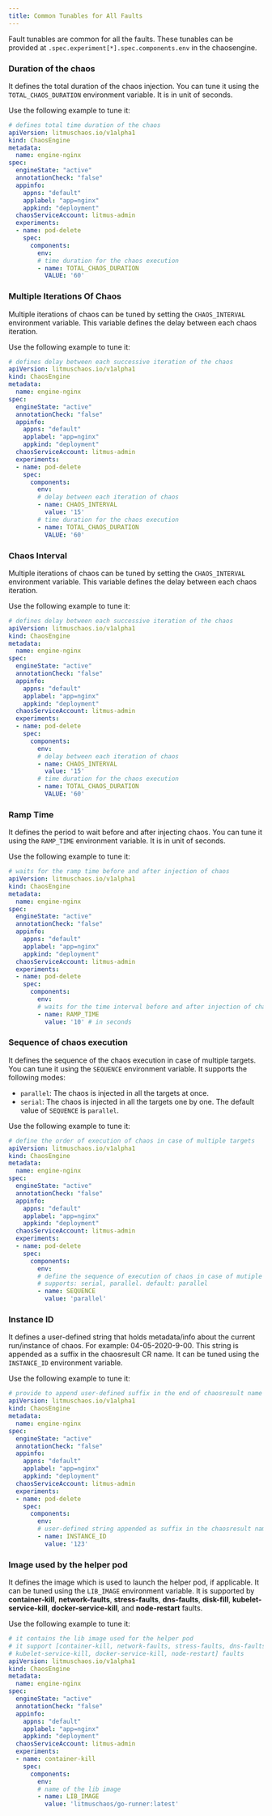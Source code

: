 ```yaml
---
title: Common Tunables for All Faults
---
```

Fault tunables are common for all the faults. These tunables can be provided at `.spec.experiment[*].spec.components.env` in the chaosengine.

### Duration of the chaos

It defines the total duration of the chaos injection. You can tune it using the `TOTAL_CHAOS_DURATION` environment variable. It is in unit of seconds.

Use the following example to tune it:

[embedmd]:# (./static/manifest/common/chaos-duration.yaml yaml)
```yaml
# defines total time duration of the chaos
apiVersion: litmuschaos.io/v1alpha1
kind: ChaosEngine
metadata:
  name: engine-nginx
spec:
  engineState: "active"
  annotationCheck: "false"
  appinfo:
    appns: "default"
    applabel: "app=nginx"
    appkind: "deployment"
  chaosServiceAccount: litmus-admin
  experiments:
  - name: pod-delete
    spec:
      components:
        env:
        # time duration for the chaos execution
        - name: TOTAL_CHAOS_DURATION
          VALUE: '60'
```

### Multiple Iterations Of Chaos

Multiple iterations of chaos can be tuned by setting the `CHAOS_INTERVAL` environment variable. This variable defines the delay between each chaos iteration.

Use the following example to tune it:

[embedmd]:# (./static/manifest/common/chaos-interval.yaml yaml)
```yaml
# defines delay between each successive iteration of the chaos
apiVersion: litmuschaos.io/v1alpha1
kind: ChaosEngine
metadata:
  name: engine-nginx
spec:
  engineState: "active"
  annotationCheck: "false"
  appinfo:
    appns: "default"
    applabel: "app=nginx"
    appkind: "deployment"
  chaosServiceAccount: litmus-admin
  experiments:
  - name: pod-delete
    spec:
      components:
        env:
        # delay between each iteration of chaos
        - name: CHAOS_INTERVAL
          value: '15'
        # time duration for the chaos execution
        - name: TOTAL_CHAOS_DURATION
          VALUE: '60'
```

### Chaos Interval

Multiple iterations of chaos can be tuned by setting the `CHAOS_INTERVAL` environment variable. This variable defines the delay between each chaos iteration.

Use the following example to tune it:

[embedmd]:# (./static/manifest/common/chaos-interval.yaml yaml)
```yaml
# defines delay between each successive iteration of the chaos
apiVersion: litmuschaos.io/v1alpha1
kind: ChaosEngine
metadata:
  name: engine-nginx
spec:
  engineState: "active"
  annotationCheck: "false"
  appinfo:
    appns: "default"
    applabel: "app=nginx"
    appkind: "deployment"
  chaosServiceAccount: litmus-admin
  experiments:
  - name: pod-delete
    spec:
      components:
        env:
        # delay between each iteration of chaos
        - name: CHAOS_INTERVAL
          value: '15'
        # time duration for the chaos execution
        - name: TOTAL_CHAOS_DURATION
          VALUE: '60'
```

### Ramp Time

It defines the period to wait before and after injecting chaos. You can tune it using the `RAMP_TIME` environment variable. It is in unit of seconds.

Use the following example to tune it:

[embedmd]:# (./static/manifest/common/ramp-time.yaml yaml)
```yaml
# waits for the ramp time before and after injection of chaos
apiVersion: litmuschaos.io/v1alpha1
kind: ChaosEngine
metadata:
  name: engine-nginx
spec:
  engineState: "active"
  annotationCheck: "false"
  appinfo:
    appns: "default"
    applabel: "app=nginx"
    appkind: "deployment"
  chaosServiceAccount: litmus-admin
  experiments:
  - name: pod-delete
    spec:
      components:
        env:
        # waits for the time interval before and after injection of chaos
        - name: RAMP_TIME
          value: '10' # in seconds
```

### Sequence of chaos execution

It defines the sequence of the chaos execution in case of multiple targets. You can tune it using the `SEQUENCE` environment variable. It supports the following modes:

- `parallel`: The chaos is injected in all the targets at once.
- `serial`: The chaos is injected in all the targets one by one.
The default value of `SEQUENCE` is `parallel`.

Use the following example to tune it:

[embedmd]:# (./static/manifest/common/sequence.yaml yaml)
```yaml
# define the order of execution of chaos in case of multiple targets
apiVersion: litmuschaos.io/v1alpha1
kind: ChaosEngine
metadata:
  name: engine-nginx
spec:
  engineState: "active"
  annotationCheck: "false"
  appinfo:
    appns: "default"
    applabel: "app=nginx"
    appkind: "deployment"
  chaosServiceAccount: litmus-admin
  experiments:
  - name: pod-delete
    spec:
      components:
        env:
        # define the sequence of execution of chaos in case of mutiple targets
        # supports: serial, parallel. default: parallel
        - name: SEQUENCE
          value: 'parallel'
```

### Instance ID

It defines a user-defined string that holds metadata/info about the current run/instance of chaos. For example: 04-05-2020-9-00. This string is appended as a suffix in the chaosresult CR name. It can be tuned using the `INSTANCE_ID` environment variable.

Use the following example to tune it:

[embedmd]:# (./static/manifest/common/instance-id.yaml yaml)
```yaml
# provide to append user-defined suffix in the end of chaosresult name
apiVersion: litmuschaos.io/v1alpha1
kind: ChaosEngine
metadata:
  name: engine-nginx
spec:
  engineState: "active"
  annotationCheck: "false"
  appinfo:
    appns: "default"
    applabel: "app=nginx"
    appkind: "deployment"
  chaosServiceAccount: litmus-admin
  experiments:
  - name: pod-delete
    spec:
      components:
        env:
        # user-defined string appended as suffix in the chaosresult name
        - name: INSTANCE_ID
          value: '123'
```

### Image used by the helper pod

It defines the image which is used to launch the helper pod, if applicable. It can be tuned using the `LIB_IMAGE` environment variable.
It is supported by **container-kill**, **network-faults**, **stress-faults**, **dns-faults**, **disk-fill**, **kubelet-service-kill**, **docker-service-kill**, and **node-restart** faults.

Use the following example to tune it:

[embedmd]:# (./static/manifest/common/lib-image.yaml yaml)
```yaml
# it contains the lib image used for the helper pod
# it support [container-kill, network-faults, stress-faults, dns-faults, disk-fill,
# kubelet-service-kill, docker-service-kill, node-restart] faults
apiVersion: litmuschaos.io/v1alpha1
kind: ChaosEngine
metadata:
  name: engine-nginx
spec:
  engineState: "active"
  annotationCheck: "false"
  appinfo:
    appns: "default"
    applabel: "app=nginx"
    appkind: "deployment"
  chaosServiceAccount: litmus-admin
  experiments:
  - name: container-kill
    spec:
      components:
        env:
        # name of the lib image
        - name: LIB_IMAGE
          value: 'litmuschaos/go-runner:latest'
```
